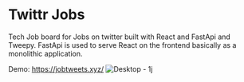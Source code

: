 # Twittr Jobs 
Tech Job board for Jobs on twitter built with React and FastApi and Tweepy.
FastApi is used to serve React on the frontend basically as a monolithic application.

Demo: https://jobtweets.xyz/
![Desktop - 1j](https://user-images.githubusercontent.com/20070770/160129666-39808d9f-7ec2-4944-a000-f6e146eb60fc.png)

